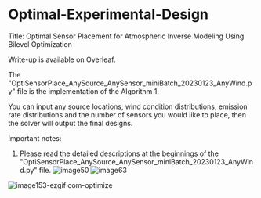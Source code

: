 # Optimal-Experimental-Design
Title: Optimal Sensor Placement for Atmospheric Inverse Modeling Using Bilevel Optimization

Write-up is available on Overleaf.

The "OptiSensorPlace_AnySource_AnySensor_miniBatch_20230123_AnyWind.py" file is the implementation of the Algorithm 1.

You can input any source locations, wind condition distributions, emission rate distributions and the number of sensors you would like to place, then the solver will output the final designs.

 
 Important notes:
  1. Please read the detailed descriptions at the beginnings of the "OptiSensorPlace_AnySource_AnySensor_miniBatch_20230123_AnyWind.py" file.
![image50](https://github.com/user-attachments/assets/7337f65f-5be7-4678-84c9-baf21aa2a9ed)
![image63](https://github.com/user-attachments/assets/dadf49f8-5420-4ff5-8bbe-2e8738b502c1)

![image153-ezgif com-optimize](https://github.com/user-attachments/assets/941ad77b-4f5c-4f04-a855-cefc10af317c)

